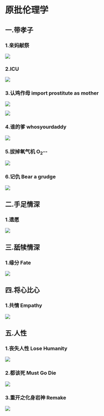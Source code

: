 # 原批伦理学

## 一.带孝子

### 1.亲妈献祭

![](https://github.com/DreamingCats/GenshitJokes/raw/main/genshitjokes/原批伦理学/亲妈献祭.jpg)

### 2.ICU

![](https://github.com/DreamingCats/GenshitJokes/raw/main/genshitjokes/原批伦理学/ICU.jpg)

### 3.认鸡作母   import prostitute as mother

![](https://github.com/DreamingCats/GenshitJokes/raw/main/genshitjokes/原批伦理学/认鸡作母1.jpg)

![](https://github.com/DreamingCats/GenshitJokes/raw/main/genshitjokes/原批伦理学/认鸡作母2.jpg)

### 4.谁的爹   whosyourdaddy

![](https://github.com/DreamingCats/GenshitJokes/raw/main/genshitjokes/原批伦理学/谁的爹.jpg)

### 5.拔掉氧气机   O<sub>2</sub>--

![](https://github.com/DreamingCats/GenshitJokes/raw/main/genshitjokes/原批伦理学/拔掉氧气机.jpg)

### 6.记仇   Bear a grudge

![](https://github.com/DreamingCats/GenshitJokes/raw/main/genshitjokes/原批伦理学/记仇.jpg)


## 二.手足情深

### 1.遗愿

![](https://github.com/DreamingCats/GenshitJokes/raw/main/genshitjokes/原批伦理学/遗愿.jpg)

## 三.舐犊情深

### 1.缘分   Fate

![](https://github.com/DreamingCats/GenshitJokes/raw/main/genshitjokes/原批伦理学/缘分.jpg)

## 四.将心比心

### 1.共情  Empathy

![](https://github.com/DreamingCats/GenshitJokes/raw/main/genshitjokes/原批伦理学/共情.jpg)


## 五.人性

### 1.丧失人性 Lose Humanity

![](https://github.com/DreamingCats/GenshitJokes/raw/main/genshitjokes/原批伦理学/丧失人性.jpg)

### 2.都该死 Must Go Die

![](https://github.com/DreamingCats/GenshitJokes/raw/main/genshitjokes/原批伦理学/都该死.jpg)

### 3.重开之化身岩神   Remake

![](https://github.com/DreamingCats/GenshitJokes/raw/main/genshitjokes/原批伦理学/重开之化身岩神.jpg)